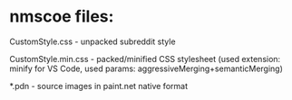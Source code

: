 # nmscoe files:

CustomStyle.css - unpacked subreddit style

CustomStyle.min.css - packed/minified CSS stylesheet (used extension: minify for VS Code, used params: aggressiveMerging+semanticMerging)

*.pdn - source images in paint.net native format
